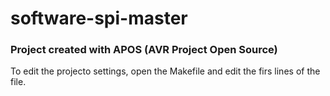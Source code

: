 
# software-spi-master 

### Project created with APOS (AVR Project Open Source)

To edit the projecto settings, open the Makefile and edit the firs lines of the file.